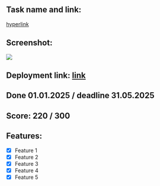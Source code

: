 ## Task name and link:

[hyperlink](https://github.com/rolling-scopes-school/tasks/blob/master/tasks/fancy-weather.md)

## Screenshot:

![](https://docs.rs.school/images/fancy-weather.png)

## Deployment link: [link](https://example.com/)

## Done 01.01.2025 / deadline 31.05.2025

## Score: 220 / 300

## Features:

- [x] Feature 1
- [x] Feature 2
- [x] Feature 3
- [x] Feature 4
- [x] Feature 5
